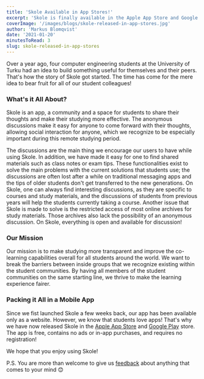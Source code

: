 ```yaml
---
title: 'Skole Available in App Stores!'
excerpt: 'Skole is finally available in the Apple App Store and Google Play store.'
coverImage: '/images/blogs/skole-released-in-app-stores.jpg'
author: 'Markus Blomqvist'
date: '2021-01-20'
minutesToRead: 3
slug: skole-released-in-app-stores
---
```


Over a year ago, four computer engineering students at the University of Turku had an idea to build something useful for themselves and their peers. That's how the story of Skole got started. The time has come for the mere idea to bear fruit for all of our student colleagues!

### What's it All About?

Skole is an app, a community and a space for students to share their thoughts and make their studying more effective. The anonymous discussions make it easy for anyone to come forward with their thoughts, allowing social interaction for anyone, which we recognize to be especially important during this remote studying period.

The discussions are the main thing we encourage our users to have while using Skole. In addition, we have made it easy for one to find shared materials such as class notes or exam tips. These functionalities exist to solve the main problems with the current solutions that students use; the discussions are often lost after a while on traditional messaging apps and the tips of older students don't get transferred to the new generations. On Skole, one can always find interesting discussions, as they are specific to courses and study materials, and the discussions of students from previous years will help the students currently taking a course. Another issue that Skole is made to solve is the restricted access of most online archives for study materials. Those archives also lack the possibility of an anonymous discussion. On Skole, everything is open and available for discussion!

### Our Mission

Our mission is to make studying more transparent and improve the co-learning capabilities overall for all students around the world. We want to break the barriers between inside groups that we recognize existing within the student communities. By having all members of the student communities on the same starting line, we thrive to make the learning experience fairer.

### Packing it All in a Mobile App

Since we fist launched Skole a few weeks back, our app has been available only as a website. However, we know that students love apps! That's why we have now released Skole in the [Apple App Store](https://apps.apple.com/app/skole-for-students/id1547995609) and [Google Play](https://play.google.com/store/apps/details?id=com.skole) store. The app is free, contains no ads or in-app purchases, and requires no registration!

We hope that you enjoy using Skole!

P.S. You are more than welcome to give us [feedback](https://www.skoleapp.com/contact) about anything that comes to your mind 😊
